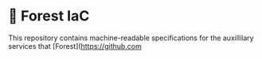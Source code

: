 # 🌲 Forest IaC

This repository contains machine-readable specifications for the auxillilary services that [Forest](https://github.com